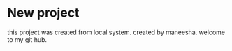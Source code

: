 # New project
this project was created from local system.
created by maneesha.
welcome to my git hub.